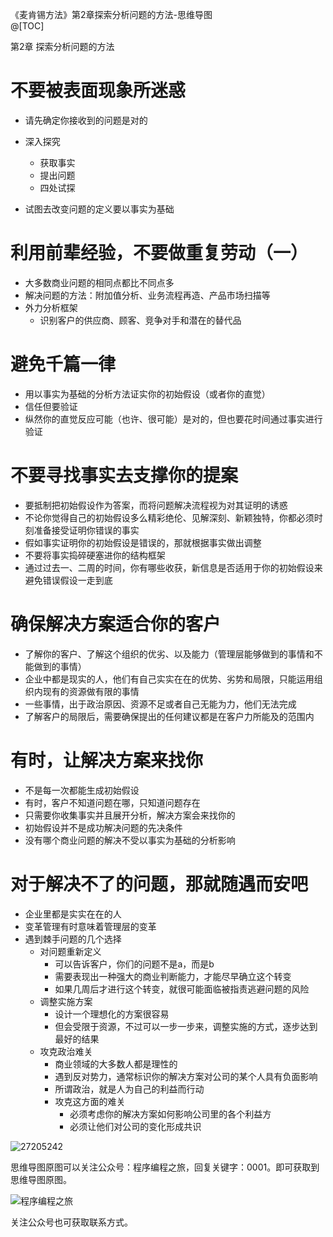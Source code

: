 《麦肯锡方法》第2章探索分析问题的方法-思维导图  
@[TOC] 

第2章 探索分析问题的方法

# 不要被表面现象所迷惑

- 请先确定你接收到的问题是对的
- 深入探究
    - 获取事实
    - 提出问题
    - 四处试探

- 试图去改变问题的定义要以事实为基础

# 利用前辈经验，不要做重复劳动（一）

- 大多数商业问题的相同点都比不同点多
- 解决问题的方法：附加值分析、业务流程再造、产品市场扫描等
- 外力分析框架
    - 识别客户的供应商、顾客、竞争对手和潜在的替代品

# 避免千篇一律

- 用以事实为基础的分析方法证实你的初始假设（或者你的直觉）
- 信任但要验证
- 纵然你的直觉反应可能（也许、很可能）是对的，但也要花时间通过事实进行验证

# 不要寻找事实去支撑你的提案

- 要抵制把初始假设作为答案，而将问题解决流程视为对其证明的诱惑
- 不论你觉得自己的初始假设多么精彩绝伦、见解深刻、新颖独特，你都必须时刻准备接受证明你错误的事实
- 假如事实证明你的初始假设是错误的，那就根据事实做出调整
- 不要将事实捣碎硬塞进你的结构框架
- 通过过去一、二周的时间，你有哪些收获，新信息是否适用于你的初始假设来避免错误假设一走到底

# 确保解决方案适合你的客户 

- 了解你的客户、了解这个组织的优劣、以及能力（管理层能够做到的事情和不能做到的事情）
- 企业中都是现实的人，他们有自己实实在在的优势、劣势和局限，只能运用组织内现有的资源做有限的事情
- 一些事情，出于政治原因、资源不足或者自己无能为力，他们无法完成
- 了解客户的局限后，需要确保提出的任何建议都是在客户力所能及的范围内

# 有时，让解决方案来找你

- 不是每一次都能生成初始假设
- 有时，客户不知道问题在哪，只知道问题存在
- 只需要你收集事实并且展开分析，解决方案会来找你的
- 初始假设并不是成功解决问题的先决条件
- 没有哪个商业问题的解决不受以事实为基础的分析影响

# 对于解决不了的问题，那就随遇而安吧

- 企业里都是实实在在的人
- 变革管理有时意味着管理层的变革
- 遇到棘手问题的几个选择
    - 对问题重新定义
        - 可以告诉客户，你们的问题不是a，而是b
        - 需要表现出一种强大的商业判断能力，才能尽早确立这个转变
        - 如果几周后才进行这个转变，就很可能面临被指责逃避问题的风险
    - 调整实施方案
        - 设计一个理想化的方案很容易
        - 但会受限于资源，不过可以一步一步来，调整实施的方式，逐步达到最好的结果
    - 攻克政治难关
        - 商业领域的大多数人都是理性的
        - 遇到反对势力，通常标识你的解决方案对公司的某个人具有负面影响
        - 所谓政治，就是人为自己的利益而行动
        - 攻克这方面的难关
            - 必须考虑你的解决方案如何影响公司里的各个利益方
            - 必须让他们对公司的变化形成共识

![27205242](http://blogimg.chenhaoxiang.cn/uPic/202109/27205242.png)

思维导图原图可以关注公众号：程序编程之旅，回复关键字：0001。即可获取到思维导图原图。

![程序编程之旅](https://img-blog.csdnimg.cn/20210219101958874.png)

关注公众号也可获取联系方式。  

